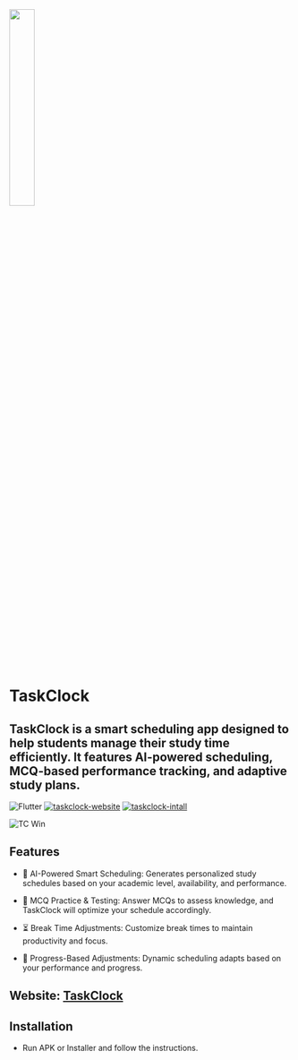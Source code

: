 <img src="https://github.com/user-attachments/assets/8e80fda9-8162-4f5f-a764-15f2f2d4db37" width=30% height=30%>

# TaskClock

## TaskClock is a smart scheduling app designed to help students manage their study time efficiently. It features AI-powered scheduling, MCQ-based performance tracking, and adaptive study plans.
![Flutter](https://img.shields.io/badge/Flutter-%2302569B.svg?style=for-the-badge&logo=Flutter&logoColor=white) [![taskclock-website](https://img.shields.io/badge/taskclock-website-brown?style=for-the-badge)](https://eth4nplays.wixstudio.com/taskclock) [![taskclock-intall](https://img.shields.io/badge/Latest-Releases-green?style=for-the-badge)]([https://eth4nplays.wixstudio.com/taskclock](https://github.com/Eth4nplays/TaskClock/releases)) 


![TC Win](https://github.com/user-attachments/assets/78e7afb0-b7f4-43e5-af9c-f13462e857b3) 

## Features

- 📅 AI-Powered Smart Scheduling: Generates personalized study schedules based on your academic level, availability, and performance.

- 🧠 MCQ Practice & Testing: Answer MCQs to assess knowledge, and TaskClock will optimize your schedule accordingly.

- ⏳ Break Time Adjustments: Customize break times to maintain productivity and focus.

- 🔄 Progress-Based Adjustments: Dynamic scheduling adapts based on your performance and progress.

## Website: [TaskClock](https://eth4nplays.wixstudio.com/taskclock/)

## Installation

- Run APK or Installer and follow the instructions.
